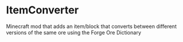 # ItemConverter
Minecraft mod that adds an item/block that converts between different versions of the same ore using the Forge Ore Dictionary
